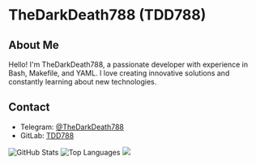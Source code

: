 <h1>TheDarkDeath788 (TDD788)</h1>

  <h2>About Me</h2>
  <p>Hello! I'm TheDarkDeath788, a passionate developer with experience in Bash, Makefile, and YAML. I love creating innovative solutions and constantly learning about new technologies.</p>

  <h2>Contact</h2>
  <ul>
    <li>Telegram: <a href="https://t.me/TheDarkDeath788">@TheDarkDeath788</a></li>
    <li>GitLab: <a href="https://gitlab.com/TheDarkDeath788">TDD788</a></li>
  </ul>

<picture>
  <source media="(prefers-color-scheme: dark)" srcset="https://github-readme-stats.vercel.app/api?username=TDD788&show_icons=true&theme=dark&include_all_commits=true&count_private=true&role=OWNER,ORGANIZATION_MEMBER,COLLABORATOR">
  <img src="https://github-readme-stats.vercel.app/api?username=TDD788&show_icons=true&include_all_commits=true&count_private=true&role=OWNER,COLLABORATOR" alt="GitHub Stats">
</picture>

<picture>
  <source media="(prefers-color-scheme: dark)" srcset="https://github-readme-stats.vercel.app/api/top-langs/?username=TDD788&layout=compact&theme=dark&role=OWNER,ORGANIZATION_MEMBER&langs_count=10">
  <img src="https://github-readme-stats.vercel.app/api/top-langs/?username=TDD788&layout=compact&theme=dark&role=OWNER,ORGANIZATION_MEMBER&langs_count=10" alt="Top Languages">
</picture>

<picture>
  <img src="https://github-readme-stats.vercel.app/api/pin/?username=TDD788&repo=A12s-DevTree&theme=dark">
</picture>
